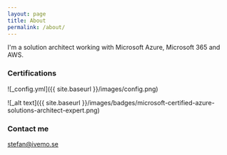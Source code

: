 ```yaml
---
layout: page
title: About
permalink: /about/
---
```


I'm a solution architect working with Microsoft Azure, Microsoft 365 and AWS.

### Certifications

![_config.yml]({{ site.baseurl }}/images/config.png)

![_alt text]({{ site.baseurl }}/images/badges/microsoft-certified-azure-solutions-architect-expert.png)

### Contact me

[stefan@ivemo.se](mailto:stefan@ivemo.se)